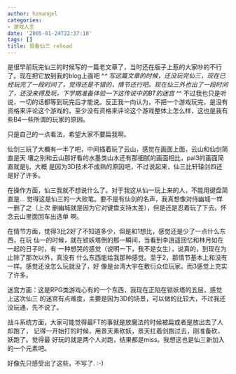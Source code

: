 ```yaml
---
author: hzmangel
categories:
- 游戏人生
date: '2005-01-24T22:37:18'
tags: []
title: 我看仙三 reload
---
```

是很早前玩完仙三的时候写的一篇老文章了，当时还在版子上惹的大家吵的不行了。现在把它放到我的blog上面吧 ^_^
写这篇文章的时候，还没玩完仙三，现在已经玩完了一段时间了，觉得还是不错的，情节还行吧。现在仙三外也出了一段时间了，还没来得及玩，下学期准备体验一下这传说中的BT的迷宫 ^_^ 不过我也只是听说，一切的话都等到玩完后才能说。反正我一向认为，不把一个游戏玩完，是没有资格来评论这个游戏的，至少没有资格来评论这个游戏整体上怎么样，这也是我有些B4一些所谓的玩家的原因。



只是自己的一点看法，希望大家不要扁我啊。

仙剑三玩了大概有一半了吧，中间插着玩了云山，感觉在画面上面，云山和仙剑简直是天
壤之别和云山那好看的水墨类山水还有那细腻的画面相比，pal3的画面简直就是lj，大概
是因为3D技术不成熟的原因吧，不过说起来，仙三比轩辕剑四还是好了许多。


在操作方面，仙三我就不想说什么了。对于我这从仙一玩上来的人，不能用键盘简直是...
觉得这是仙三的一大败笔。要不是有仙剑的名声，我真想像对侍幽城一样一删了之（上次
删幽城就是因为它对键盘支持太差），但是还是忍着玩了下去。怀念云山里面回车出选单
啊。

在情节方面，觉得3比2好了不知道多少，但是和1想比，感觉还是少了一点什么东西，在玩
仙一的时候，就在锁妖塔倒的那一瞬间，当看到李逍遥回忆和林月如在一起的日子时，有
一种想哭的感觉（说明一下，我不是女生），说真的，到现在为止除了那次以外，真没有
什么东西能给我那种感觉。至于2，那情节基本上和没有一样。感觉还没怎么玩就没了，好
像是台湾大宇在敷衍众位玩家。而3感觉上充实了许多。

迷宫方面：这是RPG类游戏心有的一个东西，我现在正陷在锁妖塔的五层，感觉上这次仙三
的迷宫有点难度，主要是因为3D的场景，可以做的比较大，不过我还没玩通，先不说了。

战斗系统方面，大家可能觉得最FT的事就是放魔法的时候被扁或者是放出去了人却跑了，
记得一开始打的时候，用景天素砍妖，景天扛着剑跑过去，刚准备砍，妖跑了。觉得最
好玩的就是两个人对跑，结果都是miss。我想这也是仙三新加入的一个元素吧。

好像先只感受出了这些，不写了. :-)
